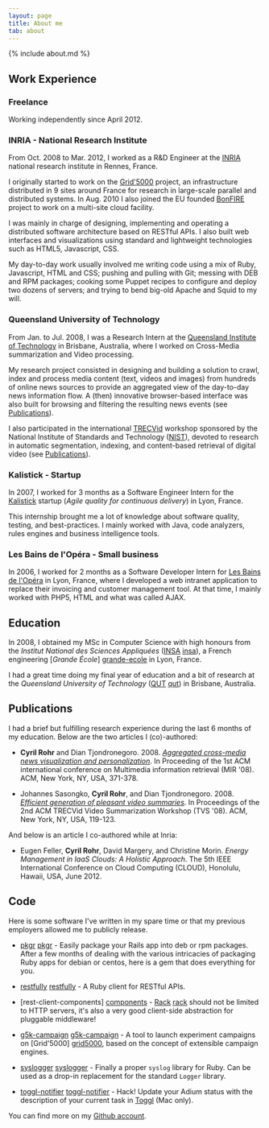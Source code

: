 ```yaml
---
layout: page
title: About me
tab: about
---
```


{% include about.md %}

## Work Experience

### Freelance

Working independently since April 2012.

### INRIA - National Research Institute

From Oct. 2008 to Mar. 2012, I worked as a R&amp;D Engineer at the
[INRIA](http://www.inria.fr/) national research institute in Rennes, France.

I originally started to work on the [Grid'5000](http://www.grid5000.fr/)
project, an infrastructure distributed in 9 sites around France for research
in large-scale parallel and distributed systems. In Aug. 2010 I also joined
the EU founded [BonFIRE](http://bonfire-project.eu/) project to work on a
multi-site cloud facility.

I was mainly in charge of designing, implementing and operating a distributed
software architecture based on RESTful APIs. I also built web interfaces and
visualizations using standard and lightweight technologies such as HTML5,
Javascript, CSS.

My day-to-day work usually involved me writing code using a mix of Ruby,
Javascript, HTML and CSS; pushing and pulling with Git; messing with DEB and
RPM packages; cooking some Puppet recipes to configure and deploy two dozens
of servers; and trying to bend big-old Apache and Squid to my will.

### Queensland University of Technology

From Jan. to Jul. 2008, I was a Research Intern at the [Queensland Institute
of Technology](http://qut.edu.au/) in Brisbane, Australia, where I worked on
Cross-Media summarization and Video processing.

My research project consisted in designing and building a solution to crawl,
index and process media content (text, videos and images) from hundreds of
online news sources to provide an aggregated view of the day-to-day news
information flow. A (then) innovative browser-based interface was also built
for browsing and filtering the resulting news events (see
[Publications](#publications)).

I also participated in the international [TRECVid](http://trecvid.nist.gov/)
workshop sponsored by the National Institute of Standards and Technology
([NIST](http://www.nist.gov/)), devoted to research in automatic segmentation,
indexing, and content-based retrieval of digital video (see
[Publications](#publications)).

### Kalistick - Startup

In 2007, I worked for 3 months as a Software Engineer Intern for the
[Kalistick](http://kalistick.com/) startup (*Agile quality for continuous
delivery*) in Lyon, France.

This internship brought me a lot of knowledge about software quality, testing,
and best-practices. I mainly worked with Java, code analyzers, rules engines
and business intelligence tools.

### Les Bains de l'Opéra - Small business

In 2006, I worked for 2 months as a Software Developer Intern for [Les Bains
de l'Opéra](http://lesbainsdelopera.com/) in Lyon, France, where I developed a
web intranet application to replace their invoicing and customer management
tool. At that time, I mainly worked with PHP5, HTML and what was called AJAX.

## Education

In 2008, I obtained my MSc in Computer Science with high honours from the
*Institut National des Sciences Appliquées* ([INSA] [insa]), a French
engineering [*Grande École*] [grande-ecole] in Lyon, France.

I had a great time doing my final year of education and a bit of research at
the *Queensland University of Technology* ([QUT] [qut]) in Brisbane,
Australia.

[insa]: http://www.insa-lyon.fr/
[grande-ecole]: http://en.wikipedia.org/wiki/Grandes_%C3%A9coles
[qut]: http://qut.edu.au

## Publications

I had a brief but fulfilling research experience during the last 6 months of
my education. Below are the two articles I (co)-authored:

* **Cyril Rohr** and Dian Tjondronegoro. 2008. [*Aggregated cross-media news
  visualization and
  personalization*](http://portal.acm.org/citation.cfm?id=1460157). In
  Proceeding of the 1st ACM international conference on Multimedia information
  retrieval (MIR '08). ACM, New York, NY, USA, 371-378.

* Johannes Sasongko, **Cyril Rohr**, and Dian Tjondronegoro. 2008. [*Efficient
  generation of pleasant video
  summaries*](http://portal.acm.org/citation.cfm?id=1463563.1463585). In
  Proceedings of the 2nd ACM TRECVid Video Summarization Workshop (TVS '08).
  ACM, New York, NY, USA, 119-123.

And below is an article I co-authored while at Inria:

* Eugen Feller, **Cyril Rohr**, David Margery, and Christine Morin. *Energy
  Management in IaaS Clouds: A Holistic Approach*. The 5th IEEE International
  Conference on Cloud Computing (CLOUD), Honolulu, Hawaii, USA, June 2012.
  
## Code

Here is some software I've written in my spare time or that my previous
employers allowed me to publicly release.

* [pkgr] [pkgr] - Easily package your Rails app into deb or rpm packages.
  After a few months of dealing with the various intricacies of packaging Ruby
  apps for debian or centos, here is a gem that does everything for you.

* [restfully] [restfully] - A Ruby client for RESTful APIs.

* [rest-client-components] [components] - [Rack] [rack] should not be limited
  to HTTP servers, it's also a very good client-side abstraction for pluggable
  middleware!

* [g5k-campaign] [g5k-campaign] - A tool to launch experiment campaigns on
  [Grid'5000] [grid5000], based on the concept of extensible campaign engines.

* [syslogger] [syslogger] - Finally a proper `syslog` library for Ruby. Can be
  used as a drop-in replacement for the standard `Logger` library.

* [toggl-notifier] [toggl-notifier] - Hack! Update your Adium status with the
  description of your current task in [Toggl](http://toggl.com) (Mac only).

[pkgr]: http://crohr.me/pkgr/
[restfully]: http://crohr.me/restfully/
[components]: http://github.com/crohr/rest-client-components
[rack]: http://rack.rubyforge.com
[g5k-campaign]: http://g5k-campaign.gforge.inria.fr/
[grid5000]: http://www.grid5000.fr/
[syslogger]: http://github.com/crohr/syslogger
[toggl-notifier]: http://github.com/crohr/toggl-notifier

You can find more on my <a href="http://github.com/crohr"
target="_blank">Github account</a>.
